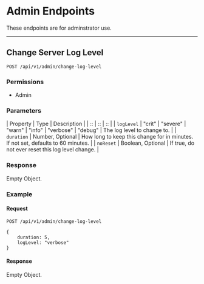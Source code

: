 # Admin Endpoints

These endpoints are for adminstrator use.

*****

## Change Server Log Level

`POST /api/v1/admin/change-log-level`

### Permissions

- Admin

### Parameters

| Property | Type | Description |
| :: | :: | :: |
| `logLevel` | "crit" \| "severe" \| "warn" \| "info" \| "verbose" \| "debug" | The log level to change to. |
| `duration` | Number, Optional | How long to keep this change for in minutes. If not set, defaults to 60 minutes. |
| `noReset` | Boolean, Optional | If true, do not ever reset this log level change. |

### Response

Empty Object.

### Example

#### Request
```
POST /api/v1/admin/change-log-level

{
	duration: 5,
	logLevel: "verbose"
}
```

#### Response

Empty Object.